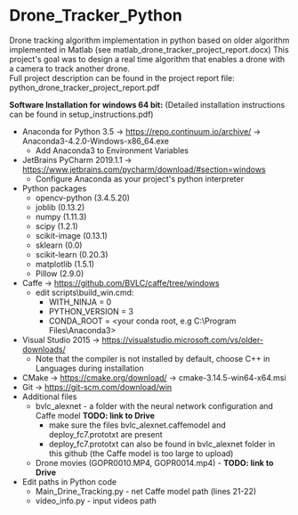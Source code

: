 # Drone_Tracker_Python
Drone tracking algorithm implementation in python based on older algorithm implemented in Matlab (see matlab_drone_tracker_project_report.docx)
This project's goal was to design a real time algorithm that enables a drone with a camera to track another drone.
<br>Full project description can be found in the project report file: python_drone_tracker_project_report.pdf


<b>Software Installation for windows 64 bit:</b> (Detailed installation instructions can be found in setup_instructions.pdf)
* Anaconda for Python 3.5 -> https://repo.continuum.io/archive/ -> Anaconda3-4.2.0-Windows-x86_64.exe
  * Add Anaconda3 to Environment Variables
* JetBrains PyCharm 2019.1.1 -> https://www.jetbrains.com/pycharm/download/#section=windows
  * Configure Anaconda as your project's python interpreter
* Python packages
  * opencv-python (3.4.5.20)
  * joblib (0.13.2)
  * numpy (1.11.3)
  * scipy (1.2.1)
  * scikit-image (0.13.1)
  * sklearn (0.0)
  * scikit-learn (0.20.3)
  * matplotlib (1.5.1)
  * Pillow (2.9.0)
* Caffe -> https://github.com/BVLC/caffe/tree/windows
  * edit scripts\build_win.cmd:
    * WITH_NINJA = 0
    * PYTHON_VERSION = 3
    * CONDA_ROOT = <your conda root, e.g C:\Program Files\Anaconda3>
* Visual Studio 2015 -> https://visualstudio.microsoft.com/vs/older-downloads/
  * Note that the compiler is not installed by default, choose C++ in Languages during installation
* CMake -> https://cmake.org/download/ -> cmake-3.14.5-win64-x64.msi
* Git -> https://git-scm.com/download/win
* Additional files
  * bvlc_alexnet - a folder with the neural network configuration and Caffe model <b> TODO: link to Drive </b>
    * make sure the files bvlc_alexnet.caffemodel and deploy_fc7.prototxt are present
    * deploy_fc7.prototxt can also be found in bvlc_alexnet folder in this github (the Caffe model is too large to upload)
  * Drone movies (GOPR0010.MP4, GOPR0014.mp4) - <b> TODO: link to Drive </b>
* Edit paths in Python code
  * Main_Drine_Tracking.py - net Caffe model path (lines 21-22)
  * video_info.py - input videos path
